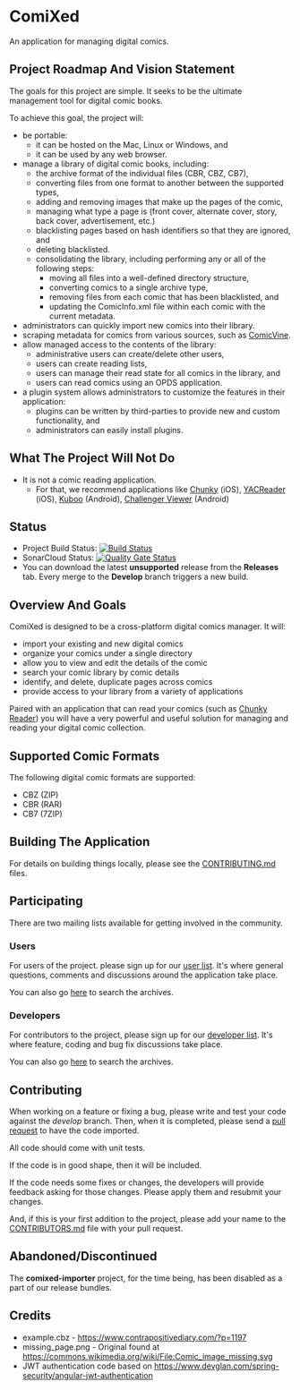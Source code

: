 # ComiXed
An application for managing digital comics.

## Project Roadmap And Vision Statement
The goals for this project are simple. It seeks to be the ultimate management tool for digital comic books.

To achieve this goal, the project will:
 * be portable:
    * it can be hosted on the Mac, Linux or Windows, and
    * it can be used by any web browser.
 * manage a library of digital comic books, including:
   * the archive format of the individual files (CBR, CBZ, CB7),
   * converting files from one format to another between the supported types,
   * adding and removing images that make up the pages of the comic,
   * managing what type a page is (front cover, alternate cover, story, back cover, advertisement, etc.)
   * blacklisting pages based on hash identifiers so that they are ignored, and
   * deleting blacklisted.
   * consolidating the library, including performing any or all of the following steps:
      * moving all files into a well-defined directory structure,
      * converting comics to a single archive type,
      * removing files from each comic that has been blacklisted, and
      * updating the ComicInfo.xml file within each comic with the current metadata.
* administrators can quickly import new comics into their library.
* scraping metadata for comics from various sources, such as [ComicVine](https://comicvine.gamespot.com/).
* allow managed access to the contents of the library:
   * administrative users can create/delete other users,
   * users can create reading lists,
   * users can manage their read state for all comics in the library, and
   * users can read comics using an OPDS application.
* a plugin system allows administrators to customize the features in their application:
   * plugins can be written by third-parties to provide new and custom functionality, and
   * administrators can easily install plugins.

## What The Project Will Not Do
 * It is not a comic reading application.
    * For that, we recommend applications like [Chunky](http://chunkyreader.com/) (iOS), [YACReader](https://www.yacreader.com/) (iOS), [Kuboo](https://play.google.com/store/apps/details?id=com.sethchhim.kuboo) (Android), [Challenger Viewer](https://play.google.com/store/apps/details?id=org.kill.geek.bdviewer) (Android)

## Status
 * Project Build Status: [![Build Status](https://img.shields.io/endpoint.svg?url=https%3A%2F%2Factions-badge.atrox.dev%2Fcomixed%2Fcomixed%2Fbadge%3Fref%3Ddevelop&style=flat-square)](https://actions-badge.atrox.dev/comixed/comixed/goto?ref=develop)
 * SonarCloud Status: [![Quality Gate Status](https://sonarcloud.io/api/project_badges/measure?project=comixed_comixed&metric=alert_status)](https://sonarcloud.io/dashboard?id=comixed_comixed)
 * You can download the latest **unsupported** release from the **Releases** tab. Every merge to the **Develop** branch triggers a new build.

## Overview And Goals
ComiXed is designed to be a cross-platform digital comics manager. It will:

 * import your existing and new digital comics
 * organize your comics under a single directory
 * allow you to view and edit the details of the comic	
 * search your comic library by comic details
 * identify, and delete, duplicate pages across comics
 * provide access to your library from a variety of applications

Paired with an application that can read your comics (such as
[Chunky Reader](http://chunkyreader.com/)) you will have a very powerful
and useful solution for managing and reading your digital comic collection.

## Supported Comic Formats

The following digital comic formats are supported:

 * CBZ (ZIP)
 * CBR (RAR)
 * CB7 (7ZIP)

## Building The Application

For details on building things locally, please see the [CONTRIBUTING.md](CONTRIBUTING.md) files.

## Participating

There are two mailing lists available for getting involved in the community.

### Users

For users of the project. please sign up for our [user list](https://www.freelists.org/list/comixed). It's where
general questions, comments and discussions around the application take place.

You can also go [here](https://www.freelists.org/archive/comixed) to search the archives.

### Developers

For contributors to the project, please sign up for our [developer list](https://www.freelists.org/list/comixed-dev).
It's where feature, coding and bug fix discussions take place.

You can also go [here](https://www.freelists.org/archive/comixed-dev) to search the archives.

## Contributing

When working on a feature or fixing a bug, please write and test your code against the *develop*
branch. Then, when it is completed, please send a [pull request](http://help.github.com/articles/creating-a-pull-request/)
to have the code imported.

All code should come with unit tests.

If the code is in good shape, then it will be included.

If the code needs some fixes or changes, the developers will provide feedback
asking for those changes. Please apply them and resubmit your changes.

And, if this is your first addition to the project, please add your name to
the [CONTRIBUTORS.md](./CONTRIBUTORS.md) file with your pull request.

## Abandoned/Discontinued

The **comixed-importer** project, for the time being, has been disabled as a part of our release bundles.

## Credits

* example.cbz - https://www.contrapositivediary.com/?p=1197
* missing_page.png - Original found at https://commons.wikimedia.org/wiki/File:Comic_image_missing.svg
* JWT authentication code based on https://www.devglan.com/spring-security/angular-jwt-authentication
